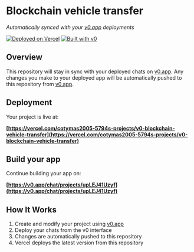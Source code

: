 # Blockchain vehicle transfer

*Automatically synced with your [v0.app](https://v0.app) deployments*

[![Deployed on Vercel](https://img.shields.io/badge/Deployed%20on-Vercel-black?style=for-the-badge&logo=vercel)](https://vercel.com/cotymas2005-5794s-projects/v0-blockchain-vehicle-transfer)
[![Built with v0](https://img.shields.io/badge/Built%20with-v0.app-black?style=for-the-badge)](https://v0.app/chat/projects/upLEJ41Uzyf)

## Overview

This repository will stay in sync with your deployed chats on [v0.app](https://v0.app).
Any changes you make to your deployed app will be automatically pushed to this repository from [v0.app](https://v0.app).

## Deployment

Your project is live at:

**[https://vercel.com/cotymas2005-5794s-projects/v0-blockchain-vehicle-transfer](https://vercel.com/cotymas2005-5794s-projects/v0-blockchain-vehicle-transfer)**

## Build your app

Continue building your app on:

**[https://v0.app/chat/projects/upLEJ41Uzyf](https://v0.app/chat/projects/upLEJ41Uzyf)**

## How It Works

1. Create and modify your project using [v0.app](https://v0.app)
2. Deploy your chats from the v0 interface
3. Changes are automatically pushed to this repository
4. Vercel deploys the latest version from this repository
